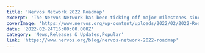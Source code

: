```yaml
---
title: 'Nervos Network 2022 Roadmap'
excerpt: 'The Nervos Network has been ticking off major milestones since its foundation and last year was arguably the biggest year for Nervos in terms of growth through major releases such as Force Bridge and '
coverImage: 'https://www.nervos.org/wp-content/uploads/2022/02/2022-Roadmap-Blog-810x456.png'
date: '2022-02-24T16:00:00.000Z'
category: 'News,Releases & Updates,Popular'
link: 'https://www.nervos.org/blog/nervos-network-2022-roadmap'
---
```

